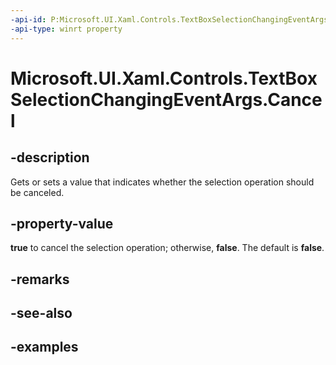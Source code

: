 ```yaml
---
-api-id: P:Microsoft.UI.Xaml.Controls.TextBoxSelectionChangingEventArgs.Cancel
-api-type: winrt property
---
```


<!-- Property syntax.
public bool Cancel { get;  set; }
-->

# Microsoft.UI.Xaml.Controls.TextBoxSelectionChangingEventArgs.Cancel

## -description

Gets or sets a value that indicates whether the selection operation should be canceled.

## -property-value

**true** to cancel the selection operation; otherwise, **false**. The default is **false**.

## -remarks

## -see-also

## -examples

